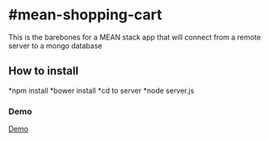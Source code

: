 #mean-shopping-cart
==================

This is the barebones for a MEAN stack app that will connect from a remote server to a mongo database

## How to install 
*npm install
*bower install
*cd to server
*node server.js

### Demo 
[Demo](http://benhalverson.me/demo "Demo")
 
